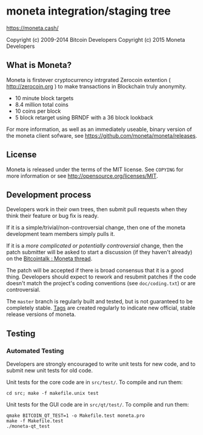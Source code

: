 moneta integration/staging tree
================================

https://moneta.cash/

Copyright (c) 2009-2014 Bitcoin Developers
Copyright (c) 2015 Moneta Developers

What is Moneta?
----------------

Moneta is firstever cryptocurrency intrgrated Zerocoin extention ( http://zerocoin.org ) to make transactions in Blockchain truly anonymity.

 - 10 minute block targets
 - 8.4 million total coins
 - 10 coins per block
 - 5 block retarget using BRNDF with a 36 block lookback

For more information, as well as an immediately useable, binary version of
the moneta client sofware, see https://github.com/moneta/moneta/releases.

License
-------

Moneta is released under the terms of the MIT license. See `COPYING` for more
information or see http://opensource.org/licenses/MIT.

Development process
-------------------

Developers work in their own trees, then submit pull requests when they think
their feature or bug fix is ready.

If it is a simple/trivial/non-controversial change, then one of the moneta
development team members simply pulls it.

If it is a *more complicated or potentially controversial* change, then the patch
submitter will be asked to start a discussion (if they haven't already) on the
[Bitcointalk : Moneta thread](http://bitcointalk.org).

The patch will be accepted if there is broad consensus that it is a good thing.
Developers should expect to rework and resubmit patches if the code doesn't
match the project's coding conventions (see `doc/coding.txt`) or are
controversial.

The `master` branch is regularly built and tested, but is not guaranteed to be
completely stable. [Tags](https://github.com/monetaofficial/moneta/tags) are created
regularly to indicate new official, stable release versions of moneta.

Testing
-------

### Automated Testing

Developers are strongly encouraged to write unit tests for new code, and to
submit new unit tests for old code.

Unit tests for the core code are in `src/test/`. To compile and run them:

    cd src; make -f makefile.unix test

Unit tests for the GUI code are in `src/qt/test/`. To compile and run them:

    qmake BITCOIN_QT_TEST=1 -o Makefile.test moneta.pro
    make -f Makefile.test
    ./moneta-qt_test

